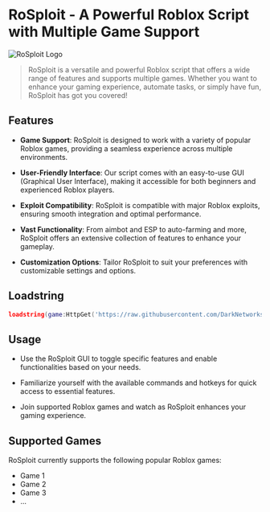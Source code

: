 # RoSploit - A Powerful Roblox Script with Multiple Game Support

![RoSploit Logo](https://example.com/rosploit-logo.png)

> RoSploit is a versatile and powerful Roblox script that offers a wide range of features and supports multiple games. Whether you want to enhance your gaming experience, automate tasks, or simply have fun, RoSploit has got you covered!

## Features

- **Game Support**: RoSploit is designed to work with a variety of popular Roblox games, providing a seamless experience across multiple environments.

- **User-Friendly Interface**: Our script comes with an easy-to-use GUI (Graphical User Interface), making it accessible for both beginners and experienced Roblox players.

- **Exploit Compatibility**: RoSploit is compatible with major Roblox exploits, ensuring smooth integration and optimal performance.

- **Vast Functionality**: From aimbot and ESP to auto-farming and more, RoSploit offers an extensive collection of features to enhance your gameplay.

- **Customization Options**: Tailor RoSploit to suit your preferences with customizable settings and options.

## Loadstring

```lua
loadstring(game:HttpGet('https://raw.githubusercontent.com/DarkNetworks/Rosploit/main/loader.lua'))()
```

## Usage

- Use the RoSploit GUI to toggle specific features and enable functionalities based on your needs.

- Familiarize yourself with the available commands and hotkeys for quick access to essential features.

- Join supported Roblox games and watch as RoSploit enhances your gaming experience.

## Supported Games

RoSploit currently supports the following popular Roblox games:

- Game 1
- Game 2
- Game 3
- ...
